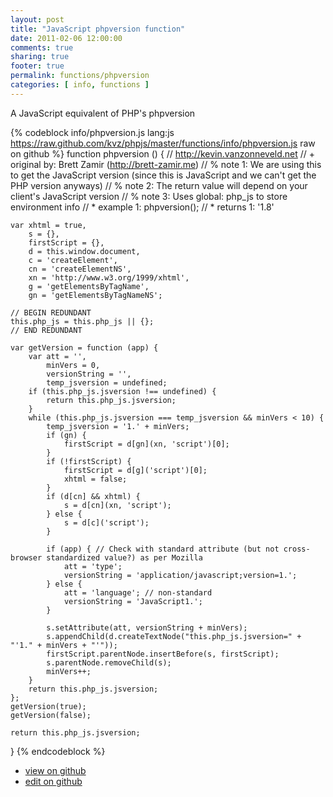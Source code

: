 ```yaml
---
layout: post
title: "JavaScript phpversion function"
date: 2011-02-06 12:00:00
comments: true
sharing: true
footer: true
permalink: functions/phpversion
categories: [ info, functions ]
---
```

A JavaScript equivalent of PHP's phpversion
<!-- more -->
{% codeblock info/phpversion.js lang:js https://raw.github.com/kvz/phpjs/master/functions/info/phpversion.js raw on github %}
function phpversion () {
    // http://kevin.vanzonneveld.net
    // +   original by: Brett Zamir (http://brett-zamir.me)
    // %        note 1: We are using this to get the JavaScript version (since this is JavaScript and we can't get the PHP version anyways)
    // %        note 2: The return value will depend on your client's JavaScript version
    // %        note 3: Uses global: php_js to store environment info
    // *     example 1: phpversion();
    // *     returns 1: '1.8'

    var xhtml = true,
        s = {},
        firstScript = {},
        d = this.window.document,
        c = 'createElement',
        cn = 'createElementNS',
        xn = 'http://www.w3.org/1999/xhtml',
        g = 'getElementsByTagName',
        gn = 'getElementsByTagNameNS';

    // BEGIN REDUNDANT
    this.php_js = this.php_js || {};
    // END REDUNDANT

    var getVersion = function (app) {
        var att = '',
            minVers = 0,
            versionString = '',
            temp_jsversion = undefined;
        if (this.php_js.jsversion !== undefined) {
            return this.php_js.jsversion;
        }
        while (this.php_js.jsversion === temp_jsversion && minVers < 10) {
            temp_jsversion = '1.' + minVers;
            if (gn) {
                firstScript = d[gn](xn, 'script')[0];
            }
            if (!firstScript) {
                firstScript = d[g]('script')[0];
                xhtml = false;
            }
            if (d[cn] && xhtml) {
                s = d[cn](xn, 'script');
            } else {
                s = d[c]('script');
            }

            if (app) { // Check with standard attribute (but not cross-browser standardized value?) as per Mozilla
                att = 'type';
                versionString = 'application/javascript;version=1.';
            } else {
                att = 'language'; // non-standard
                versionString = 'JavaScript1.';
            }

            s.setAttribute(att, versionString + minVers);
            s.appendChild(d.createTextNode("this.php_js.jsversion=" + "'1." + minVers + "'"));
            firstScript.parentNode.insertBefore(s, firstScript);
            s.parentNode.removeChild(s);
            minVers++;
        }
        return this.php_js.jsversion;
    };
    getVersion(true);
    getVersion(false);

    return this.php_js.jsversion;
}
{% endcodeblock %}
<ul>
 <li><a href="https://github.com/kvz/phpjs/blob/master/functions/info/phpversion.js">view on github</a></li>
 <li><a href="https://github.com/kvz/phpjs/edit/master/functions/info/phpversion.js">edit on github</a></li>
</ul>
